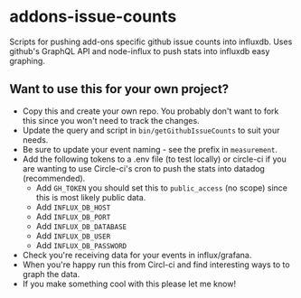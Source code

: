 # addons-issue-counts

Scripts for pushing add-ons specific github issue counts into influxdb. Uses github's GraphQL API and node-influx to push stats into influxdb easy graphing.

## Want to use this for your own project?

* Copy this and create your own repo. You probably don't want to fork this since you won't need to track the changes.
* Update the query and script in `bin/getGithubIssueCounts` to suit your needs.
* Be sure to update your event naming - see the prefix in `measurement`.
* Add the following tokens to a .env file (to test locally) or circle-ci if you are wanting to use Circle-ci's cron to push the stats into datadog (recommended).
    * Add `GH_TOKEN` you should set this to `public_access` (no scope) since this is most likely public data.
    * Add `INFLUX_DB_HOST`
    * Add `INFLUX_DB_PORT`
    * Add `INFLUX_DB_DATABASE`
    * Add `INFLUX_DB_USER`
    * Add `INFLUX_DB_PASSWORD`
* Check you're receiving data for your events in influx/grafana.
* When you're happy run this from Circl-ci and find interesting ways to to graph the data.
* If you make something cool with this please let me know!
